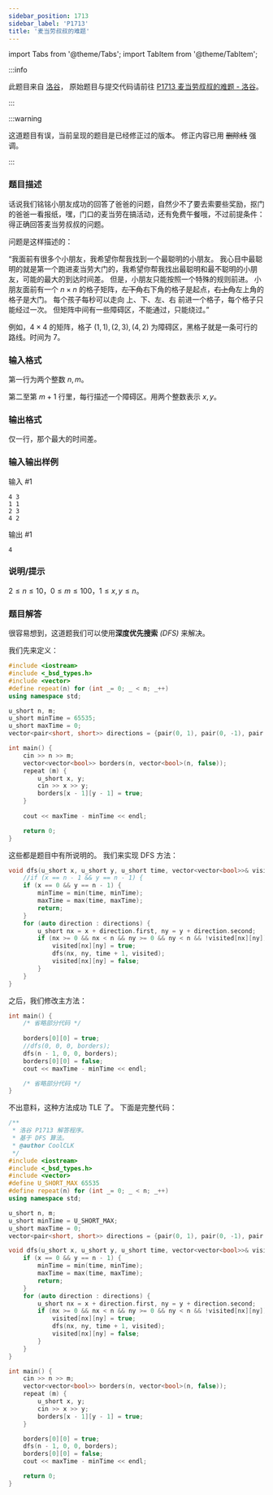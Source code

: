 ```yaml
---
sidebar_position: 1713
sidebar_label: 'P1713'
title: '麦当劳叔叔的难题'
---
```

import Tabs from '@theme/Tabs';
import TabItem from '@theme/TabItem';

:::info

此题目来自 [洛谷](https://www.luogu.com.cn/)，
原始题目与提交代码请前往 [P1713 麦当劳叔叔的难题 - 洛谷](https://www.luogu.com.cn/problem/P1713)。

:::

:::warning

这道题目有误，当前呈现的题目是已经修正过的版本。
修正内容已用 ~~删除线~~ 强调。

:::

### 题目描述

话说我们铭铭小朋友成功的回答了爸爸的问题，自然少不了要去索要些奖励，抠门的爸爸一看报纸，嘿，门口的麦当劳在搞活动，还有免费午餐哦，不过前提条件：得正确回答麦当劳叔叔的问题。

问题是这样描述的：

“我面前有很多个小朋友，我希望你帮我找到一个最聪明的小朋友。
我心目中最聪明的就是第一个跑进麦当劳大门的，我希望你帮我找出最聪明和最不聪明的小朋友，可能的最大的到达时间差。
但是，小朋友只能按照一个特殊的规则前进。
小朋友面前有一个 ${n}\times{n}$ 的格子矩阵，~~左下角~~右下角的格子是起点，~~右上角~~左上角的格子是大门。
每个孩子每秒可以走向 上、下、左、右 前进一个格子，每个格子只能经过一次。
但矩阵中间有一些障碍区，不能通过，只能绕过。”

例如，${4}\times{4}$ 的矩阵，格子 $(1,1),(2,3),(4,2)$ 为障碍区，黑格子就是一条可行的路线。时间为 $7$。

### 输入格式

第一行为两个整数 $n,m$。

第二至第 $m+1$ 行里，每行描述一个障碍区。用两个整数表示 $x,y$。

### 输出格式

仅一行，那个最大的时间差。

### 输入输出样例

输入 #1
```
4 3
1 1
2 3
4 2
```

输出 #1
```
4
```

### 说明/提示

${2}\le{n}\le{10}$，${0}\le{m}\le{100}$，${1}\le{x},{y}\le{n}$。

### 题目解答

很容易想到，这道题我们可以使用**深度优先搜索** _(DFS)_ 来解决。

我们先来定义：

<Tabs>
  <TabItem value="cpp" label="C++" default>

```cpp showLineNumbers
#include <iostream>
#include <_bsd_types.h>
#include <vector>
#define repeat(n) for (int _= 0; _ < n; _++)
using namespace std;

u_short n, m;
u_short minTime = 65535;
u_short maxTime = 0;
vector<pair<short, short>> directions = {pair(0, 1), pair(0, -1), pair(1, 0), pair(-1, 0)};

int main() {
    cin >> n >> m;
    vector<vector<bool>> borders(n, vector<bool>(n, false));
    repeat (m) {
        u_short x, y;
        cin >> x >> y;
        borders[x - 1][y - 1] = true;
    }
    
    cout << maxTime - minTime << endl;

    return 0;
}
```

  </TabItem>
</Tabs>

这些都是题目中有所说明的。
我们来实现 DFS 方法：

<Tabs>
  <TabItem value="cpp" label="C++" default>

```cpp showLineNumbers
void dfs(u_short x, u_short y, u_short time, vector<vector<bool>>& visited) {
    //if (x == n - 1 && y == n - 1) {
    if (x == 0 && y == n - 1) {
        minTime = min(time, minTime);
        maxTime = max(time, maxTime);
        return;
    }
    for (auto direction : directions) {
        u_short nx = x + direction.first, ny = y + direction.second;
        if (nx >= 0 && nx < n && ny >= 0 && ny < n && !visited[nx][ny]) {
            visited[nx][ny] = true;
            dfs(nx, ny, time + 1, visited);
            visited[nx][ny] = false;
        }
    }
}
```

  </TabItem>
</Tabs>

之后，我们修改主方法：

<Tabs>
  <TabItem value="cpp" label="C++" default>

```cpp showLineNumbers
int main() {
    /* 省略部分代码 */
    
    borders[0][0] = true;
    //dfs(0, 0, 0, borders);
    dfs(n - 1, 0, 0, borders);
    borders[0][0] = false;
    cout << maxTime - minTime << endl;

    /* 省略部分代码 */
}
```

  </TabItem>
</Tabs>

不出意料，这种方法成功 TLE 了。
下面是完整代码：

<Tabs>
  <TabItem value="cpp" label="C++" default>

```cpp showLineNumbers
/**
 * 洛谷 P1713 解答程序。
 * 基于 DFS 算法。
 * @author CoolCLK
 */
#include <iostream>
#include <_bsd_types.h>
#include <vector>
#define U_SHORT_MAX 65535
#define repeat(n) for (int _= 0; _ < n; _++)
using namespace std;

u_short n, m;
u_short minTime = U_SHORT_MAX;
u_short maxTime = 0;
vector<pair<short, short>> directions = {pair(0, 1), pair(0, -1), pair(1, 0), pair(-1, 0)};

void dfs(u_short x, u_short y, u_short time, vector<vector<bool>>& visited) {
    if (x == 0 && y == n - 1) {
        minTime = min(time, minTime);
        maxTime = max(time, maxTime);
        return;
    }
    for (auto direction : directions) {
        u_short nx = x + direction.first, ny = y + direction.second;
        if (nx >= 0 && nx < n && ny >= 0 && ny < n && !visited[nx][ny]) {
            visited[nx][ny] = true;
            dfs(nx, ny, time + 1, visited);
            visited[nx][ny] = false;
        }
    }
}

int main() {
    cin >> n >> m;
    vector<vector<bool>> borders(n, vector<bool>(n, false));
    repeat (m) {
        u_short x, y;
        cin >> x >> y;
        borders[x - 1][y - 1] = true;
    }

    borders[0][0] = true;
    dfs(n - 1, 0, 0, borders);
    borders[0][0] = false;
    cout << maxTime - minTime << endl;

    return 0;
}
```

  </TabItem>
</Tabs>